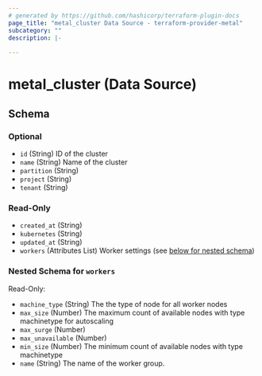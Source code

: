 ```yaml
---
# generated by https://github.com/hashicorp/terraform-plugin-docs
page_title: "metal_cluster Data Source - terraform-provider-metal"
subcategory: ""
description: |-
  
---
```


# metal_cluster (Data Source)





<!-- schema generated by tfplugindocs -->
## Schema

### Optional

- `id` (String) ID of the cluster
- `name` (String) Name of the cluster
- `partition` (String)
- `project` (String)
- `tenant` (String)

### Read-Only

- `created_at` (String)
- `kubernetes` (String)
- `updated_at` (String)
- `workers` (Attributes List) Worker settings (see [below for nested schema](#nestedatt--workers))

<a id="nestedatt--workers"></a>
### Nested Schema for `workers`

Read-Only:

- `machine_type` (String) The the type of node for all worker nodes
- `max_size` (Number) The maximum count of available nodes with type machinetype for autoscaling
- `max_surge` (Number)
- `max_unavailable` (Number)
- `min_size` (Number) The minimum count of available nodes with type machinetype
- `name` (String) The name of the worker group.
